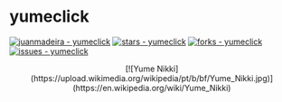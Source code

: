 # yumeclick
[![juanmadeira - yumeclick](https://img.shields.io/static/v1?label=juanmadeira&message=yumeclick&color=blue&logo=github)](https://github.com/juanmadeira/yumeclick "Go to GitHub repo")
[![stars - yumeclick](https://img.shields.io/github/stars/juanmadeira/yumeclick?style=social)](https://github.com/juanmadeira/yumeclick)
[![forks - yumeclick](https://img.shields.io/github/forks/juanmadeira/yumeclick?style=social)](https://github.com/juanmadeira/yumeclick)
[![issues - yumeclick](https://img.shields.io/github/issues/juanmadeira/yumeclick)](https://github.com/juanmadeira/yumeclick/issues)

<div align="center">
    [![Yume Nikki](https://upload.wikimedia.org/wikipedia/pt/b/bf/Yume_Nikki.jpg)](https://en.wikipedia.org/wiki/Yume_Nikki)
</div>